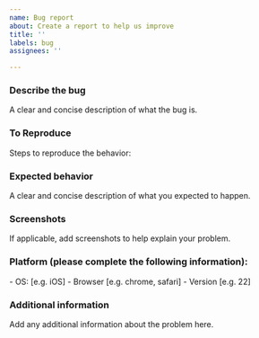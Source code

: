 ```yaml
---
name: Bug report
about: Create a report to help us improve
title: ''
labels: bug
assignees: ''

---
```


<h3>Describe the bug</h3>
A clear and concise description of what the bug is.

<h3>To Reproduce</h3>
Steps to reproduce the behavior:


<h3>Expected behavior</h3>
A clear and concise description of what you expected to happen.

<h3>Screenshots</h3>
If applicable, add screenshots to help explain your problem.

<h3>Platform (please complete the following information):</h3>
 - OS: [e.g. iOS]
 - Browser [e.g. chrome, safari]
 - Version [e.g. 22]

<h3>Additional information</h3>
Add any additional information about the problem here.
